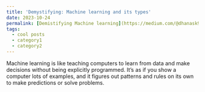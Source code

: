 ```yaml
---
title: 'Demystifying: Machine learning and its types'
date: 2023-10-24 
permalink: [Demistifying Machine learning](https://medium.com/@dhanask9894/demystifying-machine-learning-and-its-types-64a1757e83e2)
tags:
  - cool posts
  - category1
  - category2
---
```


Machine learning is like teaching computers to learn from data and make decisions without being explicitly programmed. It’s as if you show a computer lots of examples, and it figures out patterns and rules on its own to make predictions or solve problems.
